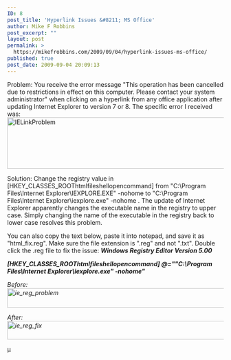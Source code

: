 ```yaml
---
ID: 8
post_title: 'Hyperlink Issues &#8211; MS Office'
author: Mike F Robbins
post_excerpt: ""
layout: post
permalink: >
  https://mikefrobbins.com/2009/09/04/hyperlink-issues-ms-office/
published: true
post_date: 2009-09-04 20:09:13
---
```

Problem:
You receive the error message "This operation has been cancelled due to restrictions in effect on this computer. Please contact your system administrator" when clicking on a hyperlink from any office application after updating Internet Explorer to version 7 or 8. The specific error I received was:<img class="alignnone size-full wp-image-35" title="IELinkProblem" alt="IELinkProblem" src="http://mikefrobbins.com/wp-content/uploads/2009/09/ielinkproblem.jpg" width="657" height="119" />

Solution:
Change the registry value in [HKEY_CLASSES_ROOThtmlfileshellopencommand] from "C:\Program Files\Internet Explorer\IEXPLORE.EXE" -nohome to "C:\Program Files\Internet Explorer\iexplore.exe" -nohome . The update of Internet Explorer apparently changes the executable name in the registry to upper case. Simply changing the name of the executable in the registry back to lower case resolves this problem.

You can also copy the text below, paste it into notepad, and save it as "html_fix.reg". Make sure the file extension is ".reg" and not ".txt". Double click the .reg file to fix the issue:
<em><strong> Windows Registry Editor Version 5.00</strong></em>

<em><strong>[HKEY_CLASSES_ROOThtmlfileshellopencommand]
@=""C:\Program Files\Internet Explorer\iexplore.exe" -nohome"</strong></em>

<em>Before:
<img class="alignnone size-full wp-image-109" title="ie_reg_problem" alt="ie_reg_problem" src="http://mikefrobbins.com/wp-content/uploads/2009/09/ie_reg_problem.jpg" width="634" height="45" /></em>

<em>After:
<img class="alignnone size-full wp-image-110" title="ie_reg_fix" alt="ie_reg_fix" src="http://mikefrobbins.com/wp-content/uploads/2009/09/ie_reg_fix.jpg" width="629" height="43" /> </em>
<div id="_mcePaste" style="position: absolute; left: -10000px; top: 205px; width: 1px; height: 1px;">Windows Registry Editor Version 5.00</div>
<div id="_mcePaste" style="position: absolute; left: -10000px; top: 205px; width: 1px; height: 1px;">[HKEY_CLASSES_ROOThtmlfileshellopencommand]</div>
<div id="_mcePaste" style="position: absolute; left: -10000px; top: 205px; width: 1px; height: 1px;">@=""C:\Program Files\Internet Explorer\iexplore.exe" -nohome"</div>
µ